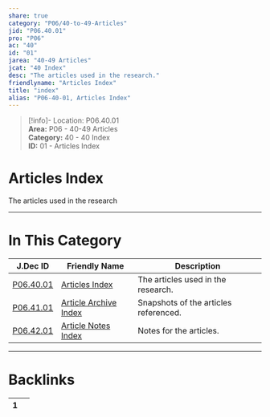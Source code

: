 ```yaml
---  
share: true  
category: "P06/40-to-49-Articles"  
jid: "P06.40.01"  
pro: "P06"  
ac: "40"  
id: "01"  
jarea: "40-49 Articles"  
jcat: "40 Index"  
desc: "The articles used in the research."  
friendlyname: "Articles Index"  
title: "index"  
alias: "P06-40-01, Articles Index"  
---  
```

>[!info]- Location: P06.40.01  
>**Area:** P06 - 40-49 Articles  
>**Category:** 40 - 40 Index  
>**ID:** 01 - Articles Index  
  
# Articles Index  
  
The articles used in the research  
  
  
  
---  
# In This Category  
  
| J.Dec ID                                                                                      | Friendly Name                                                                                             | Description                           |  
| --------------------------------------------------------------------------------------------- | --------------------------------------------------------------------------------------------------------- | ------------------------------------- |  
| [P06.40.01](index.md)                    | [Articles Index](index.md)                           | The articles used in the research.    |  
| [P06.41.01](./41-Article-Archive/index.md) | [Article Archive Index](./41-Article-Archive/index.md) | Snapshots of the articles referenced. |  
| [P06.42.01](./42-Article-Notes/index.md)   | [Article Notes Index](./42-Article-Notes/index.md)     | Notes for the articles.               |  
  
  
---  
# Backlinks  
<div><table class="dataview table-view-table"><thead class="table-view-thead"><tr class="table-view-tr-header"><th class="table-view-th"><span></span><span class="dataview small-text">1</span></th><th class="table-view-th"><span></span></th></tr></thead><tbody class="table-view-tbody"></tbody></table></div>